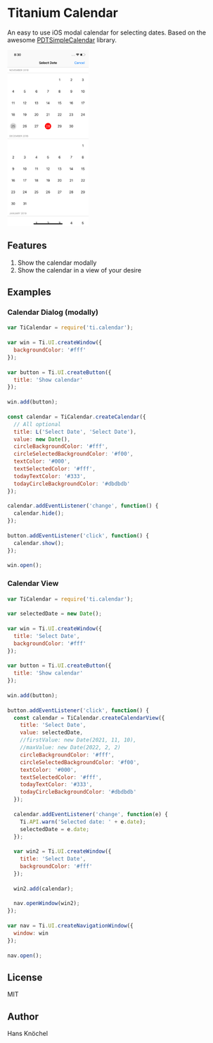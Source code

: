 # Titanium Calendar

An easy to use iOS modal calendar for selecting dates. Based on the awesome [PDTSimpleCalendar](https://github.com/jivesoftware/PDTSimpleCalendar) library.

<img src="./screenshot.png" height="400" />

## Features

1. Show the calendar modally
2. Show the calendar in a view of your desire

## Examples

###  Calendar Dialog (modally)

```js
var TiCalendar = require('ti.calendar');

var win = Ti.UI.createWindow({
  backgroundColor: '#fff'
});

var button = Ti.UI.createButton({
  title: 'Show calendar'
});

win.add(button);

const calendar = TiCalendar.createCalendar({
  // All optional
  title: L('Select Date', 'Select Date'),
  value: new Date(),
  circleBackgroundColor: '#fff',
  circleSelectedBackgroundColor: '#f00',
  textColor: '#000',
  textSelectedColor: '#fff',
  todayTextColor: '#333',
  todayCircleBackgroundColor: '#dbdbdb'
});

calendar.addEventListener('change', function() {
  calendar.hide();
});

button.addEventListener('click', function() {
  calendar.show();
});

win.open();
```

### Calendar View

```js
var TiCalendar = require('ti.calendar');

var selectedDate = new Date();

var win = Ti.UI.createWindow({
  title: 'Select Date',
  backgroundColor: '#fff'
});

var button = Ti.UI.createButton({
  title: 'Show calendar'
});

win.add(button);

button.addEventListener('click', function() {
  const calendar = TiCalendar.createCalendarView({
    title: 'Select Date',
    value: selectedDate,
    //firstValue: new Date(2021, 11, 10),
    //maxValue: new Date(2022, 2, 2)
    circleBackgroundColor: '#fff',
    circleSelectedBackgroundColor: '#f00',
    textColor: '#000',
    textSelectedColor: '#fff',
    todayTextColor: '#333',
    todayCircleBackgroundColor: '#dbdbdb'
  });

  calendar.addEventListener('change', function(e) {
    Ti.API.warn('Selected date: ' + e.date);
    selectedDate = e.date;
  });

  var win2 = Ti.UI.createWindow({
    title: 'Select Date',
    backgroundColor: '#fff'
  });

  win2.add(calendar);

  nav.openWindow(win2);
});

var nav = Ti.UI.createNavigationWindow({
  window: win
});

nav.open();
```

## License

MIT

## Author

Hans Knöchel

